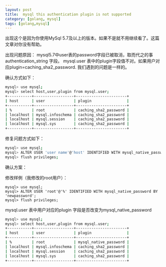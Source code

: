 ```yaml
---
layout: post
title:  mysql this authentication plugin is not supported
category: [golang, mysql]
tags: [golang,mysql]
---
```


出现这个是因为你使用MySql 5.7及以上的版本。如果不是就不用继续看了。这篇文章对你没有帮助。

出现问题原因：
mysql5.7中user表的password字段已被取消，取而代之的事 authentication_string 字段。
mysql.user 表中的plugin字段值不对。如果用户对应plugin=caching_sha2_password. 我们遇到的问题是一样的。

确认方式如下：
``` sh
mysql> use mysql;
mysql> select host,user,plugin from mysql.user;
+-----------+------------------+-----------------------+
| host      | user             | plugin                |
+-----------+------------------+-----------------------+
| %         | root             | caching_sha2_password |
| localhost | mysql.infoschema | caching_sha2_password |
| localhost | mysql.session    | caching_sha2_password |
| localhost | mysql.sys        | caching_sha2_password |
+-----------+------------------+-----------------------+
``` 

修复问题方式如下：
``` sh 
mysql> use mysql;
mysql> ALTER USER 'user name'@'host' IDENTIFIED WITH mysql_native_password BY 'user new password';
mysql> flush privileges; 

``` 


确认方案：

修改样例（我修改的root用户）：
```
mysql> use mysql;
mysql> ALTER USER 'root'@'%' IDENTIFIED WITH mysql_native_password BY 'newpassword';
mysql> flush privileges; 

```
mysql.user 表中用户对应的plugin 字段是否改变为mysql_native_password

``` sh 
mysql> use mysql;
mysql> select host,user,plugin from mysql.user;
+-----------+------------------+-----------------------+
| host      | user             | plugin                |
+-----------+------------------+-----------------------+
| %         | root             | mysql_native_password |
| localhost | mysql.infoschema | caching_sha2_password |
| localhost | mysql.session    | caching_sha2_password |
| localhost | mysql.sys        | caching_sha2_password |
+-----------+------------------+-----------------------+

```

